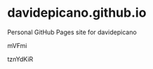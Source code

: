 # davidepicano.github.io
Personal GitHub Pages site for davidepicano


























































mVFmi

tznYdKiR
